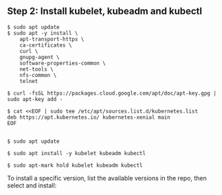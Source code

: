 ## Step 2: Install kubelet, kubeadm and kubectl

```
$ sudo apt update
$ sudo apt -y install \
    apt-transport-https \
    ca-certificates \
    curl \
    gnupg-agent \
    software-properties-common \
    net-tools \
    nfs-common \
    telnet

$ curl -fsSL https://packages.cloud.google.com/apt/doc/apt-key.gpg | sudo apt-key add -

$ cat <<EOF | sudo tee /etc/apt/sources.list.d/kubernetes.list
deb https://apt.kubernetes.io/ kubernetes-xenial main
EOF


```
```
$ sudo apt update

$ sudo apt install -y kubelet kubeadm kubectl

$ sudo apt-mark hold kubelet kubeadm kubectl
```
To install a specific version, list the available versions in the repo, then select and install:
```
```